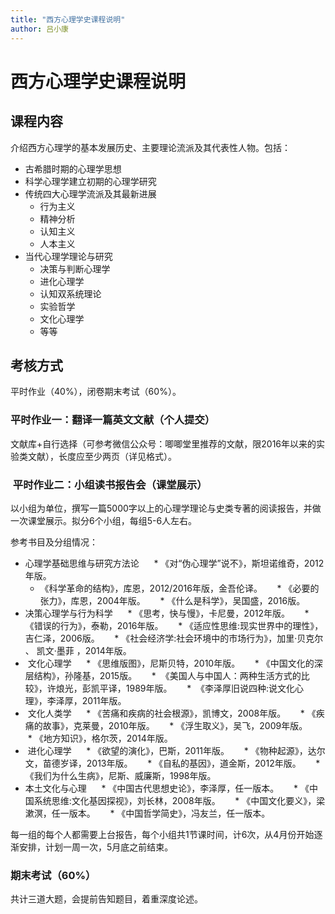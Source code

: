 ```yaml
---
title: "西方心理学史课程说明"
author: 吕小康
---
```




# 西方心理学史课程说明


## 课程内容

介绍西方心理学的基本发展历史、主要理论流派及其代表性人物。包括：

* 古希腊时期的心理学思想
* 科学心理学建立初期的心理学研究
* 传统四大心理学流派及其最新进展
    * 行为主义
    * 精神分析
    * 认知主义
    * 人本主义
* 当代心理学理论与研究
    * 决策与判断心理学
    * 进化心理学
    * 认知双系统理论
    * 实验哲学
    * 文化心理学
    * 等等


## 考核方式

平时作业（40%），闭卷期末考试（60%）。


###  平时作业一：翻译一篇英文文献（个人提交）

文献库+自行选择（可参考微信公众号：唧唧堂里推荐的文献，限2016年以来的实验类文献），长度应至少两页（详见格式）。

###  平时作业二：小组读书报告会（课堂展示）

以小组为单位，撰写一篇5000字以上的心理学理论与史类专著的阅读报告，并做一次课堂展示。拟分6个小组，每组5-6人左右。

参考书目及分组情况：

*  心理学基础思维与研究方法论
      * 《对“伪心理学”说不》，斯坦诺维奇，2012年版。
      * 《科学革命的结构》，库恩，2012/2016年版，金吾伦译。
      * 《必要的张力》，库恩，2004年版。
      * 《什么是科学》，吴国盛，2016版。
*  决策心理学与行为科学
      * 《思考，快与慢》，卡尼曼，2012年版。 
      * 《错误的行为》，泰勒，2016年版。
      * 《适应性思维:现实世界中的理性》，吉仁泽，2006版。
      * 《社会经济学:社会环境中的市场行为》，加里·贝克尔 、 凯文·墨菲 ，2014年版。
*  文化心理学
      *  《思维版图》，尼斯贝特，2010年版。
      *  《中国文化的深层结构》，孙隆基，2015版。
      *  《美国人与中国人：两种生活方式的比较》，许烺光，彭凯平译，1989年版。
      *  《李泽厚旧说四种:说文化心理》，李泽厚，2011年版。
*  文化人类学
      * 《苦痛和疾病的社会根源》，凯博文，2008年版。
      * 《疾痛的故事》，克莱曼，2010年版。
      * 《浮生取义》，吴飞，2009年版。
      * 《地方知识》，格尔茨，2014年版。
*  进化心理学
      * 《欲望的演化》，巴斯，2011年版。
      * 《物种起源》，达尔文，苗德岁译，2013年版。
      * 《自私的基因》，道金斯，2012年版。
      * 《我们为什么生病》，尼斯、威廉斯，1998年版。
 * 本土文化与心理
      * 《中国古代思想史论》，李泽厚，任一版本。
      * 《中国系统思维:文化基因探视》，刘长林，2008年版。
      * 《中国文化要义》，梁漱溟，任一版本。
      * 《中国哲学简史》，冯友兰，任一版本。 

每一组的每个人都需要上台报告，每个小组共1节课时间，计6次，从4月份开始逐渐安排，计划一周一次，5月底之前结束。

### 期末考试（60%）

共计三道大题，会提前告知题目，着重深度论述。
